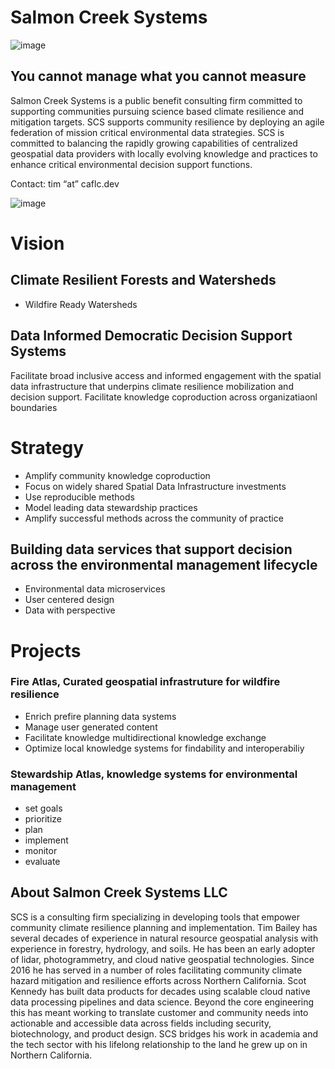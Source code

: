 # Salmon Creek Systems

![image](images/image6.png)

## You cannot manage what you cannot measure
Salmon Creek Systems is a public benefit consulting firm committed to supporting communities pursuing science based climate resilience and mitigation targets.  SCS supports community resilience by deploying an agile federation of mission critical environmental data strategies.  SCS is committed to balancing the rapidly growing capabilities of centralized geospatial data providers with locally evolving knowledge and practices to enhance critical environmental decision support functions. 



Contact: tim   “at”  caflc.dev


![image](https://github.com/user-attachments/assets/da163d88-6ce0-4899-9de9-44a5cd3962e0)

# Vision
## Climate Resilient Forests and Watersheds
* Wildfire Ready Watersheds
## Data Informed Democratic Decision Support Systems 
Facilitate broad inclusive access and informed engagement with the spatial data infrastructure that underpins climate resilience mobilization and decision support.  Facilitate knowledge coproduction across organizatiaonl boundaries
# Strategy 
* Amplify community knowledge coproduction
* Focus on widely shared Spatial Data Infrastructure investments
* Use reproducible methods
* Model leading data stewardship practices
* Amplify successful methods across the community of practice
## Building data services that support decision across the environmental management lifecycle 
* Environmental data microservices
* User centered design
* Data with perspective
# Projects 
### Fire Atlas,   Curated geospatial infrastruture for wildfire resilience
  * Enrich prefire planning data systems
  * Manage user generated content
  * Facilitate knowledge multidirectional knowledge exchange
  * Optimize local knowledge systems for findability and interoperabiliy 
 ### Stewardship Atlas,   knowledge systems for environmental management 
 * set goals
 * prioritize
 * plan
 * implement
 * monitor
 * evaluate
## About Salmon Creek Systems LLC
SCS is a consulting firm specializing in developing tools that empower community climate resilience planning and implementation.  Tim Bailey has several decades of experience in natural resource geospatial analysis with experience in forestry, hydrology, and soils. He has been an early adopter of lidar, photogrammetry, and cloud native geospatial technologies.  Since 2016 he has served in a number of roles facilitating community climate hazard mitigation and resilience efforts across Northern California. Scot Kennedy has built data products for decades using scalable cloud native data processing pipelines and data science. Beyond the core engineering this has meant working to translate customer and community needs into actionable and accessible data across fields including security, biotechnology, and product design. SCS bridges his work in academia and the tech sector with his lifelong relationship to the land he grew up on in Northern California. 
